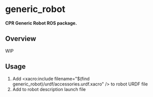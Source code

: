 # generic_robot
**CPR Generic Robot ROS package.**

## Overview
WIP

## Usage
1. Add <xacro:include filename="$(find generic_robot)/urdf/accessories.urdf.xacro" /> to robot URDF file
2. Add <include file="$(find generic_robot)/launch/accessories.launch" /> to robot description launch file
